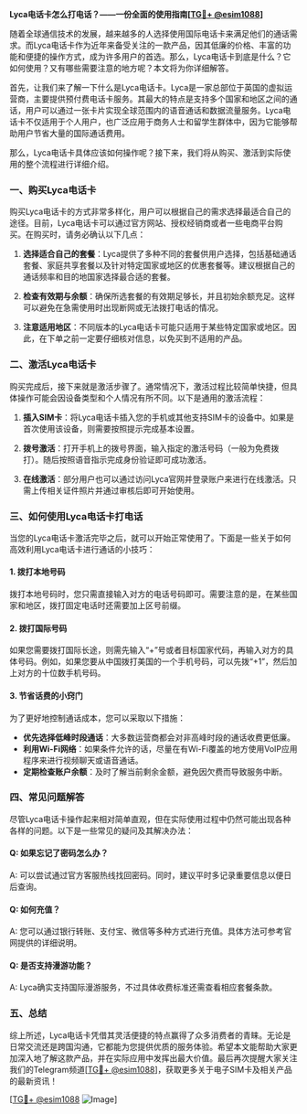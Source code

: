 **Lyca电话卡怎么打电话？——一份全面的使用指南[[TG💪+ @esim1088](https://t.me/s/esim1088)]**

随着全球通信技术的发展，越来越多的人选择使用国际电话卡来满足他们的通话需求。而Lyca电话卡作为近年来备受关注的一款产品，因其低廉的价格、丰富的功能和便捷的操作方式，成为许多用户的首选。那么，Lyca电话卡到底是什么？它如何使用？又有哪些需要注意的地方呢？本文将为你详细解答。

首先，让我们来了解一下什么是Lyca电话卡。Lyca是一家总部位于英国的虚拟运营商，主要提供预付费电话卡服务。其最大的特点是支持多个国家和地区之间的通话，用户可以通过一张卡片实现全球范围内的语音通话和数据流量服务。Lyca电话卡不仅适用于个人用户，也广泛应用于商务人士和留学生群体中，因为它能够帮助用户节省大量的国际通话费用。

那么，Lyca电话卡具体应该如何操作呢？接下来，我们将从购买、激活到实际使用的整个流程进行详细介绍。

### **一、购买Lyca电话卡**

购买Lyca电话卡的方式非常多样化，用户可以根据自己的需求选择最适合自己的途径。目前，Lyca电话卡可以通过官方网站、授权经销商或者一些电商平台购买。在购买时，请务必确认以下几点：

1. **选择适合自己的套餐**：Lyca提供了多种不同的套餐供用户选择，包括基础通话套餐、家庭共享套餐以及针对特定国家或地区的优惠套餐等。建议根据自己的通话频率和目的地国家选择最合适的套餐。
   
2. **检查有效期与余额**：确保所选套餐的有效期足够长，并且初始余额充足。这样可以避免在急需使用时出现断网或无法拨打电话的情况。

3. **注意适用地区**：不同版本的Lyca电话卡可能只适用于某些特定国家或地区。因此，在下单之前一定要仔细核对信息，以免买到不适用的产品。

### **二、激活Lyca电话卡**

购买完成后，接下来就是激活步骤了。通常情况下，激活过程比较简单快捷，但具体操作可能会因设备类型和个人情况有所不同。以下是通用的激活流程：

1. **插入SIM卡**：将Lyca电话卡插入您的手机或其他支持SIM卡的设备中。如果是首次使用该设备，则需要按照提示完成基本设置。

2. **拨号激活**：打开手机上的拨号界面，输入指定的激活号码（一般为免费拨打）。随后按照语音指示完成身份验证即可成功激活。

3. **在线激活**：部分用户也可以通过访问Lyca官网并登录账户来进行在线激活。只需上传相关证件照片并通过审核后即可开始使用。

### **三、如何使用Lyca电话卡打电话**

当您的Lyca电话卡激活完毕之后，就可以开始正常使用了。下面是一些关于如何高效利用Lyca电话卡进行通话的小技巧：

#### **1. 拨打本地号码**
拨打本地号码时，您只需直接输入对方的电话号码即可。需要注意的是，在某些国家和地区，拨打固定电话时还需要加上区号前缀。

#### **2. 拨打国际号码**
如果您需要拨打国际长途，则需先输入“+”号或者目标国家代码，再输入对方的具体号码。例如，如果您要从中国拨打美国的一个手机号码，可以先拨“+1”，然后加上对方的十位数手机号码。

#### **3. 节省话费的小窍门**
为了更好地控制通话成本，您可以采取以下措施：
- **优先选择低峰时段通话**：大多数运营商都会对非高峰时段的通话收费更低廉。
- **利用Wi-Fi网络**：如果条件允许的话，尽量在有Wi-Fi覆盖的地方使用VoIP应用程序来进行视频聊天或语音通话。
- **定期检查账户余额**：及时了解当前剩余金额，避免因欠费而导致服务中断。

### **四、常见问题解答**

尽管Lyca电话卡操作起来相对简单直观，但在实际使用过程中仍然可能出现各种各样的问题。以下是一些常见的疑问及其解决办法：

#### **Q: 如果忘记了密码怎么办？**
A: 可以尝试通过官方客服热线找回密码。同时，建议平时多记录重要信息以便日后查询。

#### **Q: 如何充值？**
A: 您可以通过银行转账、支付宝、微信等多种方式进行充值。具体方法可参考官网提供的详细说明。

#### **Q: 是否支持漫游功能？**
A: Lyca确实支持国际漫游服务，不过具体收费标准还需查看相应套餐条款。

### **五、总结**

综上所述，Lyca电话卡凭借其灵活便捷的特点赢得了众多消费者的青睐。无论是日常交流还是跨国沟通，它都能为您提供优质的服务体验。希望本文能帮助大家更加深入地了解这款产品，并在实际应用中发挥出最大价值。最后再次提醒大家关注我们的Telegram频道[[TG💪+ @esim1088](https://t.me/s/esim1088)]，获取更多关于电子SIM卡及相关产品的最新资讯！

[[TG💪+ @esim1088](https://t.me/s/esim1088) ![Image](https://i.postimg.cc/4NQfJmqS/Snipaste-2025-05-13-00-14-12.png)]